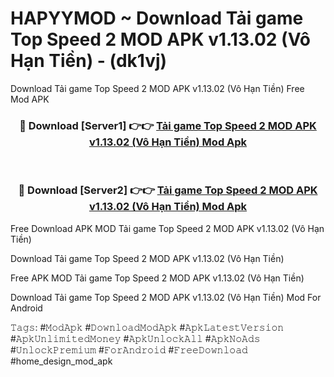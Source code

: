# HAPYYMOD ~ Download Tải game Top Speed 2 MOD APK v1.13.02 (Vô Hạn Tiền) - (dk1vj)
Download Tải game Top Speed 2 MOD APK v1.13.02 (Vô Hạn Tiền) Free Mod APK

<div align="center">
<h3>🔴 Download [Server1] 👉👉 <a href="https://apk-comot.site?title=Tải_game_Top_Speed_2_MOD_APK_v1.13.02_(Vô_Hạn_Tiền)">Tải game Top Speed 2 MOD APK v1.13.02 (Vô Hạn Tiền) Mod Apk</a></h3><br>

<h3>🔴 Download [Server2] 👉👉 <a href="https://apk-comot.site?title=Tải_game_Top_Speed_2_MOD_APK_v1.13.02_(Vô_Hạn_Tiền)">Tải game Top Speed 2 MOD APK v1.13.02 (Vô Hạn Tiền) Mod Apk</a></h3>
</div>


Free Download APK MOD Tải game Top Speed 2 MOD APK v1.13.02 (Vô Hạn Tiền)

Download Tải game Top Speed 2 MOD APK v1.13.02 (Vô Hạn Tiền) 

Free APK MOD Tải game Top Speed 2 MOD APK v1.13.02 (Vô Hạn Tiền) 

Download Tải game Top Speed 2 MOD APK v1.13.02 (Vô Hạn Tiền) Mod For Android

𝚃𝚊𝚐𝚜: #𝙼𝚘𝚍𝙰𝚙𝚔 #𝙳𝚘𝚠𝚗𝚕𝚘𝚊𝚍𝙼𝚘𝚍𝙰𝚙𝚔 #𝙰𝚙𝚔𝙻𝚊𝚝𝚎𝚜𝚝𝚅𝚎𝚛𝚜𝚒𝚘𝚗 #𝙰𝚙𝚔𝚄𝚗𝚕𝚒𝚖𝚒𝚝𝚎𝚍𝙼𝚘𝚗𝚎𝚢 #𝙰𝚙𝚔𝚄𝚗𝚕𝚘𝚌𝚔𝙰𝚕𝚕 #𝙰𝚙𝚔𝙽𝚘𝙰𝚍𝚜 #𝚄𝚗𝚕𝚘𝚌𝚔𝙿𝚛𝚎𝚖𝚒𝚞𝚖 #𝙵𝚘𝚛𝙰𝚗𝚍𝚛𝚘𝚒𝚍 #𝙵𝚛𝚎𝚎𝙳𝚘𝚠𝚗𝚕𝚘𝚊𝚍 #home_design_mod_apk